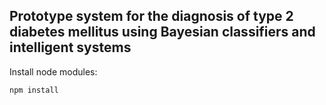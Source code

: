 ## Prototype system for the diagnosis of type 2 diabetes mellitus using Bayesian classifiers and intelligent systems 

Install node modules:

```
npm install
```